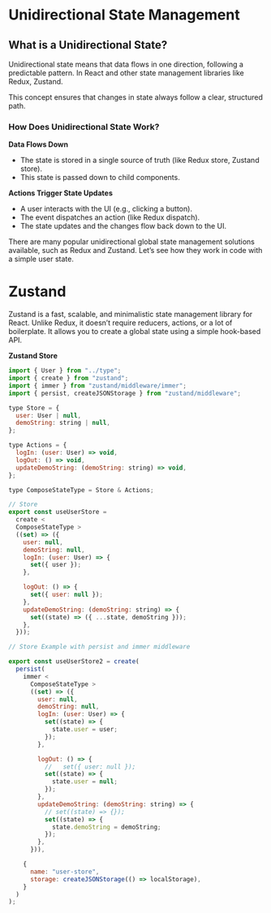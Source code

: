 # Unidirectional State Management

## What is a Unidirectional State?

Unidirectional state means that data flows in one direction, following a predictable pattern. In React and other state management libraries like Redux, Zustand.

This concept ensures that changes in state always follow a clear, structured path.

### How Does Unidirectional State Work?

**Data Flows Down**

- The state is stored in a single source of truth (like Redux store, Zustand store).
- This state is passed down to child components.

**Actions Trigger State Updates**

- A user interacts with the UI (e.g., clicking a button).
- The event dispatches an action (like Redux dispatch).
- The state updates and the changes flow back down to the UI.

There are many popular unidirectional global state management solutions available, such as Redux and Zustand. Let’s see how they work in code with a simple user state.

# Zustand

Zustand is a fast, scalable, and minimalistic state management library for React. Unlike Redux, it doesn’t require reducers, actions, or a lot of boilerplate. It allows you to create a global state using a simple hook-based API.

**Zustand Store**

```js
import { User } from "../type";
import { create } from "zustand";
import { immer } from "zustand/middleware/immer";
import { persist, createJSONStorage } from "zustand/middleware";

type Store = {
  user: User | null,
  demoString: string | null,
};

type Actions = {
  logIn: (user: User) => void,
  logOut: () => void,
  updateDemoString: (demoString: string) => void,
};

type ComposeStateType = Store & Actions;

// Store
export const useUserStore =
  create <
  ComposeStateType >
  ((set) => ({
    user: null,
    demoString: null,
    logIn: (user: User) => {
      set({ user });
    },

    logOut: () => {
      set({ user: null });
    },
    updateDemoString: (demoString: string) => {
      set((state) => ({ ...state, demoString }));
    },
  }));

// Store Example with persist and immer middleware

export const useUserStore2 = create(
  persist(
    immer <
      ComposeStateType >
      ((set) => ({
        user: null,
        demoString: null,
        logIn: (user: User) => {
          set((state) => {
            state.user = user;
          });
        },

        logOut: () => {
          //   set({ user: null });
          set((state) => {
            state.user = null;
          });
        },
        updateDemoString: (demoString: string) => {
          // set((state) => {});
          set((state) => {
            state.demoString = demoString;
          });
        },
      })),

    {
      name: "user-store",
      storage: createJSONStorage(() => localStorage),
    }
  )
);
```
